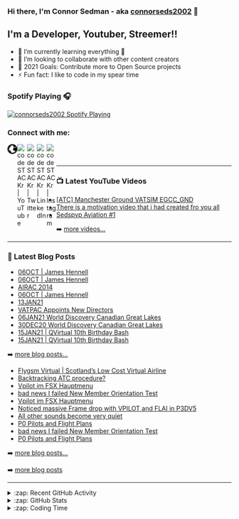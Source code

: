 ### Hi there, I'm Connor Sedman - aka [connorseds2002][website] 👋

## I'm a Developer, Youtuber, Streemer!!

- 🌱 I’m currently learning everything 🤣
- 👯 I’m looking to collaborate with other content creators
- 🥅 2021 Goals: Contribute more to Open Source projects
- ⚡ Fun fact: I like to code in my spear time

### Spotify Playing 🎧

[<img src="https://novatorem.connorseds2002.vercel.app/api/spotify" alt="connorseds2002 Spotify Playing" width="350" />](https://open.spotify.com/user/connor-808)

### Connect with me:

[<img align="left" alt="codeSTACKr.com" width="22px" src="https://raw.githubusercontent.com/iconic/open-iconic/master/svg/globe.svg" />][website]
[<img align="left" alt="codeSTACKr | YouTube" width="22px" src="https://cdn.jsdelivr.net/npm/simple-icons@v3/icons/youtube.svg" />][youtube]
[<img align="left" alt="codeSTACKr | Twitter" width="22px" src="https://cdn.jsdelivr.net/npm/simple-icons@v3/icons/twitter.svg" />][twitter]
[<img align="left" alt="codeSTACKr | LinkedIn" width="22px" src="https://cdn.jsdelivr.net/npm/simple-icons@v3/icons/linkedin.svg" />][linkedin]
[<img align="left" alt="codeSTACKr | Instagram" width="22px" src="https://cdn.jsdelivr.net/npm/simple-icons@v3/icons/instagram.svg" />][instagram]

<br />
<br />

---

### 📺 Latest YouTube Videos

<!-- YOUTUBE:START -->
- [[ATC] Manchester Ground VATSIM EGCC_GND](https://www.youtube.com/watch?v=2gOB_NWOp2o)
- [There is a motivation video that i had created fro you all](https://www.youtube.com/watch?v=cKzpUc_jYaw)
- [Sedspvp Aviation #1](https://www.youtube.com/watch?v=6Z4TeOA4d0A)
<!-- YOUTUBE:END -->

➡️ [more videos...](https://youtube.com/channel/UC6fFV-8lCLLoKYCUAstFbQQ)

---

### 📕 Latest Blog Posts

<!-- BLOG-POST-LIST:START -->
- [06OCT | James Hennell](https://forums.vatpac.org/topic/18350-06oct-james-hennell/?do=findComment&comment=130562)
- [06OCT | James Hennell](https://forums.vatpac.org/topic/18350-06oct-james-hennell/?do=findComment&comment=130558)
- [AIRAC 2014](https://forums.vatpac.org/topic/18529-airac-2014/?do=findComment&comment=130555)
- [06OCT | James Hennell](https://forums.vatpac.org/topic/18350-06oct-james-hennell/?do=findComment&comment=130554)
- [13JAN21](https://forums.vatpac.org/calendar/event/1597-13jan21/)
- [VATPAC Appoints New Directors](https://forums.vatpac.org/topic/18525-vatpac-appoints-new-directors/?do=findComment&comment=130540)
- [06JAN21 World Discovery Canadian Great Lakes](https://forums.vatpac.org/calendar/event/1596-06jan21-world-discovery-canadian-great-lakes/)
- [30DEC20 World Discovery Canadian Great Lakes](https://forums.vatpac.org/calendar/event/1595-30dec20-world-discovery-canadian-great-lakes/)
- [15JAN21 | QVirtual 10th Birthday Bash](https://forums.vatpac.org/calendar/event/1594-15jan21-qvirtual-10th-birthday-bash/)
- [15JAN21 | QVirtual 10th Birthday Bash](https://forums.vatpac.org/topic/18524-15jan21-qvirtual-10th-birthday-bash/?do=findComment&comment=130537)
<!-- BLOG-POST-LIST:END -->

➡️ [more blog posts...](https://Forums.vatpac.org)
<!-- VATSIM.NET:START -->
- [Flygsm Virtual | Scotland’s Low Cost Virtual Airline](https://forums.vatsim.net/topic/30317-flygsm-virtual-scotland%E2%80%99s-low-cost-virtual-airline/?do=findComment&comment=173389)
- [Backtracking ATC procedure?](https://forums.vatsim.net/topic/30298-backtracking-atc-procedure/?do=findComment&comment=173388)
- [Vpilot im FSX Hauptmenu](https://forums.vatsim.net/topic/30316-vpilot-im-fsx-hauptmenu/?do=findComment&comment=173387)
- [bad news I failed New Member Orientation Test](https://forums.vatsim.net/topic/30312-bad-news-i-failed-new-member-orientation-test/?do=findComment&comment=173386)
- [Vpilot im FSX Hauptmenu](https://forums.vatsim.net/topic/30316-vpilot-im-fsx-hauptmenu/?do=findComment&comment=173385)
- [Noticed massive Frame drop with VPILOT and FLAI in P3DV5](https://forums.vatsim.net/topic/30300-noticed-massive-frame-drop-with-vpilot-and-flai-in-p3dv5/?do=findComment&comment=173384)
- [All other sounds become very quiet](https://forums.vatsim.net/topic/29994-all-other-sounds-become-very-quiet/?do=findComment&comment=173383)
- [P0 Pilots and Flight Plans](https://forums.vatsim.net/topic/30314-p0-pilots-and-flight-plans/?do=findComment&comment=173382)
- [bad news I failed New Member Orientation Test](https://forums.vatsim.net/topic/30312-bad-news-i-failed-new-member-orientation-test/?do=findComment&comment=173381)
- [P0 Pilots and Flight Plans](https://forums.vatsim.net/topic/30314-p0-pilots-and-flight-plans/?do=findComment&comment=173380)
<!-- VATSIM.NET:END -->
➡️ [more blog posts...](https://forums.vatsim.net/)

<!-- IVAO.AERO:START -->
<!-- IVAO.AERO:END -->
➡️ [more blog posts](https://forum.ivao.areo/)

---

<details>
  <summary>:zap: Recent GitHub Activity</summary>
  
<!--START_SECTION:activity-->
1. ❗️ Closed issue [#42](https://github.com/jamesgeorge007/github-activity-readme/issues/42) in [jamesgeorge007/github-activity-readme](https://github.com/jamesgeorge007/github-activity-readme)
2. 🗣 Commented on [#12](https://github.com/Connorseds2002/VATUK-vatsys-dataset/issues/12) in [Connorseds2002/VATUK-vatsys-dataset](https://github.com/Connorseds2002/VATUK-vatsys-dataset)
3. 🎉 Merged PR [#1](https://github.com/Connorseds2002/UK-Sector-File/pull/1) in [Connorseds2002/UK-Sector-File](https://github.com/Connorseds2002/UK-Sector-File)
4. 💪 Opened PR [#1](https://github.com/Connorseds2002/UK-Sector-File/pull/1) in [Connorseds2002/UK-Sector-File](https://github.com/Connorseds2002/UK-Sector-File)
5. 💪 Opened PR [#12](https://github.com/Connorseds2002/VATUK-vatsys-dataset/pull/12) in [Connorseds2002/VATUK-vatsys-dataset](https://github.com/Connorseds2002/VATUK-vatsys-dataset)
6. 💪 Opened PR [#11](https://github.com/Connorseds2002/VATUK-vatsys-dataset/pull/11) in [Connorseds2002/VATUK-vatsys-dataset](https://github.com/Connorseds2002/VATUK-vatsys-dataset)
7. 🗣 Commented on [#9](https://github.com/Connorseds2002/VATUK-vatsys-dataset/issues/9) in [Connorseds2002/VATUK-vatsys-dataset](https://github.com/Connorseds2002/VATUK-vatsys-dataset)
8. ❗️ Opened issue [#10](https://github.com/Connorseds2002/VATUK-vatsys-dataset/issues/10) in [Connorseds2002/VATUK-vatsys-dataset](https://github.com/Connorseds2002/VATUK-vatsys-dataset)
9. 💪 Opened PR [#8](https://github.com/Connorseds2002/VATUK-vatsys-dataset/pull/8) in [Connorseds2002/VATUK-vatsys-dataset](https://github.com/Connorseds2002/VATUK-vatsys-dataset)
10. 🎉 Merged PR [#6](https://github.com/Connorseds2002/VATUK-vatsys-dataset/pull/6) in [Connorseds2002/VATUK-vatsys-dataset](https://github.com/Connorseds2002/VATUK-vatsys-dataset)
<!--END_SECTION:activity-->

</details>

<details>
  <summary>:zap: GitHub Stats</summary>

  <img align="left" alt="connorseds2002's GitHub Stats" src="http://github-readme-stats.connorseds2002.vercel.app/api?username=connorseds2002&show_icons=true&hide_border=true" />
<img align="left" alt="connorseds2002's GitHub Top Langs" src="http://github-readme-stats.connorseds2002.vercel.app/api/top-langs/?username=connorseds2002&layout=compact2&show_icons=true&hide_border=true" />

</details>

<details>
  <summary>:zap: Coding Time</summary>
  <a href="https://wakatime.com"><img src="https://wakatime.com/share/@connorseds2002/fbe24d6b-ddb8-468c-bf02-701ed789a553.png" /></a>

</details>

[website]: https://vatpac.org
[twitter]: https://twitter.com/connorsedman11
[youtube]: https://youtube.com/channel/UC6fFV-8lCLLoKYCUAstFbQQ
[instagram]: https://instagram.com/
[linkedin]: https://linkedin.com/in/
